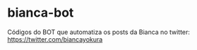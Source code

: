 # bianca-bot
Códigos do BOT que automatiza os posts da Bianca no twitter: https://twitter.com/biancayokura

